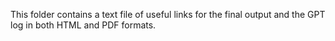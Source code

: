 This folder contains a text file of useful links for the final output and the GPT log in both HTML and PDF formats.
